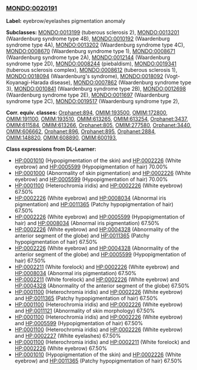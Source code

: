 
### [MONDO:0020191](http://purl.obolibrary.org/obo/MONDO_0020191)
**Label:** eyebrow/eyelashes pigmentation anomaly

**Subclasses:** [MONDO:0013199](http://purl.obolibrary.org/obo/MONDO_0013199) (tuberous sclerosis 2), [MONDO:0013201](http://purl.obolibrary.org/obo/MONDO_0013201) (Waardenburg syndrome type 4B), [MONDO:0010192](http://purl.obolibrary.org/obo/MONDO_0010192) (Waardenburg syndrome type 4A), [MONDO:0013202](http://purl.obolibrary.org/obo/MONDO_0013202) (Waardenburg syndrome type 4C), [MONDO:0008670](http://purl.obolibrary.org/obo/MONDO_0008670) (Waardenburg syndrome type 1), [MONDO:0008671](http://purl.obolibrary.org/obo/MONDO_0008671) (Waardenburg syndrome type 2A), [MONDO:0012144](http://purl.obolibrary.org/obo/MONDO_0012144) (Waardenburg syndrome type 2D), [MONDO:0008244](http://purl.obolibrary.org/obo/MONDO_0008244) (piebaldism), [MONDO:0019341](http://purl.obolibrary.org/obo/MONDO_0019341) (tuberous sclerosis complex), [MONDO:0008612](http://purl.obolibrary.org/obo/MONDO_0008612) (tuberous sclerosis 1), [MONDO:0018094](http://purl.obolibrary.org/obo/MONDO_0018094) (Waardenburg's syndrome), [MONDO:0018092](http://purl.obolibrary.org/obo/MONDO_0018092) (Vogt-Koyanagi-Harada disease), [MONDO:0007862](http://purl.obolibrary.org/obo/MONDO_0007862) (Waardenburg syndrome type 3), [MONDO:0010841](http://purl.obolibrary.org/obo/MONDO_0010841) (Waardenburg syndrome type 2B), [MONDO:0012698](http://purl.obolibrary.org/obo/MONDO_0012698) (Waardenburg syndrome type 2E), [MONDO:0011697](http://purl.obolibrary.org/obo/MONDO_0011697) (Waardenburg syndrome type 2C), [MONDO:0019517](http://purl.obolibrary.org/obo/MONDO_0019517) (Waardenburg syndrome type 2), 

**Corr. equiv. classes:** [Orphanet:894](http://www.orpha.net/ORDO/Orphanet_894), [OMIM:193500](http://purl.obolibrary.org/obo/OMIM_193500), [OMIM:172800](http://purl.obolibrary.org/obo/OMIM_172800), [OMIM:191100](http://purl.obolibrary.org/obo/OMIM_191100), [OMIM:193510](http://purl.obolibrary.org/obo/OMIM_193510), [OMIM:613265](http://purl.obolibrary.org/obo/OMIM_613265), [OMIM:613254](http://purl.obolibrary.org/obo/OMIM_613254), [Orphanet:3437](http://www.orpha.net/ORDO/Orphanet_3437), [OMIM:611584](http://purl.obolibrary.org/obo/OMIM_611584), [OMIM:613266](http://purl.obolibrary.org/obo/OMIM_613266), [Orphanet:805](http://www.orpha.net/ORDO/Orphanet_805), [OMIM:277580](http://purl.obolibrary.org/obo/OMIM_277580), [Orphanet:3440](http://www.orpha.net/ORDO/Orphanet_3440), [OMIM:606662](http://purl.obolibrary.org/obo/OMIM_606662), [Orphanet:896](http://www.orpha.net/ORDO/Orphanet_896), [Orphanet:895](http://www.orpha.net/ORDO/Orphanet_895), [Orphanet:2884](http://www.orpha.net/ORDO/Orphanet_2884), [OMIM:148820](http://purl.obolibrary.org/obo/OMIM_148820), [OMIM:608890](http://purl.obolibrary.org/obo/OMIM_608890), [OMIM:600193](http://purl.obolibrary.org/obo/OMIM_600193), 

**Class expressions from DL-Learner:**

- [HP:0001010](http://purl.obolibrary.org/obo/HP_0001010) (Hypopigmentation of the skin) and [HP:0002226](http://purl.obolibrary.org/obo/HP_0002226) (White eyebrow) and [HP:0005599](http://purl.obolibrary.org/obo/HP_0005599) (Hypopigmentation of hair) 70.00%
- [HP:0001000](http://purl.obolibrary.org/obo/HP_0001000) (Abnormality of skin pigmentation) and [HP:0002226](http://purl.obolibrary.org/obo/HP_0002226) (White eyebrow) and [HP:0005599](http://purl.obolibrary.org/obo/HP_0005599) (Hypopigmentation of hair) 70.00%
- [HP:0001100](http://purl.obolibrary.org/obo/HP_0001100) (Heterochromia iridis) and [HP:0002226](http://purl.obolibrary.org/obo/HP_0002226) (White eyebrow) 67.50%
- [HP:0002226](http://purl.obolibrary.org/obo/HP_0002226) (White eyebrow) and [HP:0008034](http://purl.obolibrary.org/obo/HP_0008034) (Abnormal iris pigmentation) and [HP:0011365](http://purl.obolibrary.org/obo/HP_0011365) (Patchy hypopigmentation of hair) 67.50%
- [HP:0002226](http://purl.obolibrary.org/obo/HP_0002226) (White eyebrow) and [HP:0005599](http://purl.obolibrary.org/obo/HP_0005599) (Hypopigmentation of hair) and [HP:0008034](http://purl.obolibrary.org/obo/HP_0008034) (Abnormal iris pigmentation) 67.50%
- [HP:0002226](http://purl.obolibrary.org/obo/HP_0002226) (White eyebrow) and [HP:0004328](http://purl.obolibrary.org/obo/HP_0004328) (Abnormality of the anterior segment of the globe) and [HP:0011365](http://purl.obolibrary.org/obo/HP_0011365) (Patchy hypopigmentation of hair) 67.50%
- [HP:0002226](http://purl.obolibrary.org/obo/HP_0002226) (White eyebrow) and [HP:0004328](http://purl.obolibrary.org/obo/HP_0004328) (Abnormality of the anterior segment of the globe) and [HP:0005599](http://purl.obolibrary.org/obo/HP_0005599) (Hypopigmentation of hair) 67.50%
- [HP:0002211](http://purl.obolibrary.org/obo/HP_0002211) (White forelock) and [HP:0002226](http://purl.obolibrary.org/obo/HP_0002226) (White eyebrow) and [HP:0008034](http://purl.obolibrary.org/obo/HP_0008034) (Abnormal iris pigmentation) 67.50%
- [HP:0002211](http://purl.obolibrary.org/obo/HP_0002211) (White forelock) and [HP:0002226](http://purl.obolibrary.org/obo/HP_0002226) (White eyebrow) and [HP:0004328](http://purl.obolibrary.org/obo/HP_0004328) (Abnormality of the anterior segment of the globe) 67.50%
- [HP:0001100](http://purl.obolibrary.org/obo/HP_0001100) (Heterochromia iridis) and [HP:0002226](http://purl.obolibrary.org/obo/HP_0002226) (White eyebrow) and [HP:0011365](http://purl.obolibrary.org/obo/HP_0011365) (Patchy hypopigmentation of hair) 67.50%
- [HP:0001100](http://purl.obolibrary.org/obo/HP_0001100) (Heterochromia iridis) and [HP:0002226](http://purl.obolibrary.org/obo/HP_0002226) (White eyebrow) and [HP:0011121](http://purl.obolibrary.org/obo/HP_0011121) (Abnormality of skin morphology) 67.50%
- [HP:0001100](http://purl.obolibrary.org/obo/HP_0001100) (Heterochromia iridis) and [HP:0002226](http://purl.obolibrary.org/obo/HP_0002226) (White eyebrow) and [HP:0005599](http://purl.obolibrary.org/obo/HP_0005599) (Hypopigmentation of hair) 67.50%
- [HP:0001100](http://purl.obolibrary.org/obo/HP_0001100) (Heterochromia iridis) and [HP:0002226](http://purl.obolibrary.org/obo/HP_0002226) (White eyebrow) and [HP:0002227](http://purl.obolibrary.org/obo/HP_0002227) (White eyelashes) 67.50%
- [HP:0001100](http://purl.obolibrary.org/obo/HP_0001100) (Heterochromia iridis) and [HP:0002211](http://purl.obolibrary.org/obo/HP_0002211) (White forelock) and [HP:0002226](http://purl.obolibrary.org/obo/HP_0002226) (White eyebrow) 67.50%
- [HP:0001010](http://purl.obolibrary.org/obo/HP_0001010) (Hypopigmentation of the skin) and [HP:0002226](http://purl.obolibrary.org/obo/HP_0002226) (White eyebrow) and [HP:0011365](http://purl.obolibrary.org/obo/HP_0011365) (Patchy hypopigmentation of hair) 67.50%


